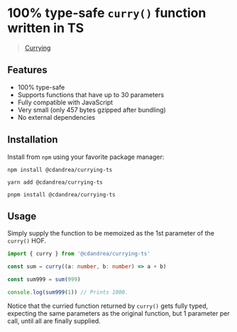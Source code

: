 # 100% type-safe `curry()` function written in TS

> [Currying](https://pt.wikipedia.org/wiki/Currying)

## Features

- 100% type-safe
- Supports functions that have up to 30 parameters
- Fully compatible with JavaScript
- Very small (only 457 bytes gzipped after bundling)
- No external dependencies

## Installation

Install from `npm` using your favorite package manager:

```
npm install @cdandrea/currying-ts
```

```
yarn add @cdandrea/currying-ts
```

```
pnpm install @cdandrea/currying-ts
```

## Usage

Simply supply the function to be memoized as the 1st parameter of the `curry()` HOF.

```ts
import { curry } from '@cdandrea/currying-ts'

const sum = curry((a: number, b: number) => a + b)

const sum999 = sum(999)

console.log(sum999(1)) // Prints 1000.
```

Notice that the curried function returned by `curry()` gets fully typed, expecting the same parameters as the original function, but 1 parameter per call, until all are finally supplied.
